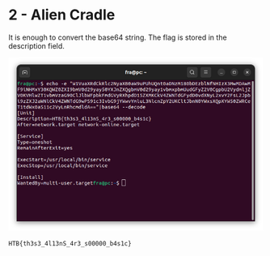 # 2 - Alien Cradle

It is enough to convert the base64 string. The flag is stored in the description field.

![result](./result.png)

```
HTB{th3s3_4l13nS_4r3_s00000_b4s1c}
```
